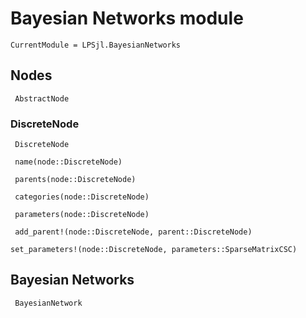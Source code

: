 # Bayesian Networks module

```@meta
CurrentModule = LPSjl.BayesianNetworks
```

## Nodes

```@docs
 AbstractNode
```

### DiscreteNode
```@docs
 DiscreteNode
```

```@docs
 name(node::DiscreteNode) 
```

```@docs
 parents(node::DiscreteNode)
```

```@docs
 categories(node::DiscreteNode)
```

```@docs
 parameters(node::DiscreteNode)
```

```@docs
 add_parent!(node::DiscreteNode, parent::DiscreteNode)
```

```@docs
set_parameters!(node::DiscreteNode, parameters::SparseMatrixCSC)
```

## Bayesian Networks

```@docs
 BayesianNetwork
```
